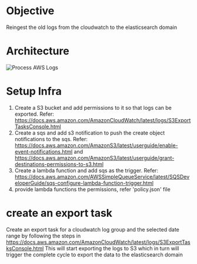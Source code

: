# Objective
Reingest the old logs from the cloudwatch to the elasticsearch domain

# Architecture
![Process AWS Logs](https://i.ibb.co/Cs94wbX/aws-infra.png "Process AWS Logs")

# Setup Infra

1. Create a S3 bucket and add permissions to it so that logs can be exported. Refer: https://docs.aws.amazon.com/AmazonCloudWatch/latest/logs/S3ExportTasksConsole.html
2. Create a sqs and add s3 notification to push the create object notifications to the sqs. Refer: https://docs.aws.amazon.com/AmazonS3/latest/userguide/enable-event-notifications.html and https://docs.aws.amazon.com/AmazonS3/latest/userguide/grant-destinations-permissions-to-s3.html
3. Create a lambda function and add sqs as the trigger. Refer: https://docs.aws.amazon.com/AWSSimpleQueueService/latest/SQSDeveloperGuide/sqs-configure-lambda-function-trigger.html
4. provide lambda functions the permissions, refer 'policy.json' file

# create an export task

Create an export task for a cloudwatch log group and the selected date range by following the steps in https://docs.aws.amazon.com/AmazonCloudWatch/latest/logs/S3ExportTasksConsole.html
This will start exporting the logs to S3 which in turn will trigger the complete cycle to export the data to the elasticsearch domain

